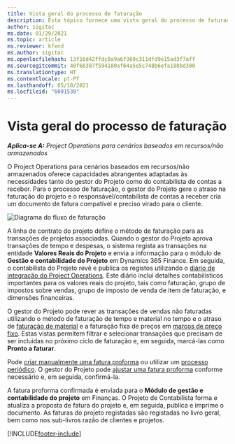 ```yaml
---
title: Vista geral do processo de faturação
description: Esta tópico fornece uma vista geral do processo de faturação no Project Operations para cenários baseados em recursos/não armazenados.
author: sigitac
ms.date: 01/29/2021
ms.topic: article
ms.reviewer: kfend
ms.author: sigitac
ms.openlocfilehash: 13f16d42ffdc0a9a6f369c311dfd9e15ad3f7aff
ms.sourcegitcommit: 40f68387f594180af64a5e5c748b6efa188bd300
ms.translationtype: HT
ms.contentlocale: pt-PT
ms.lasthandoff: 05/10/2021
ms.locfileid: "6001530"
---
```

# <a name="invoicing-process-overview"></a>Vista geral do processo de faturação

_**Aplica-se A:** Project Operations para cenários baseados em recursos/não armazenados_

O Project Operations para cenários baseados em recursos/não armazenados oferece capacidades abrangentes adaptadas às necessidades tanto do gestor do Projeto como do contabilista de contas a receber. Para o processo de faturação, o gestor do Projeto gere o atraso na faturação do projeto e o responsável/contabilista de contas a receber cria um documento de fatura compatível e preciso virado para o cliente.

![Diagrama do fluxo de faturação](./media/invoicing-flow.png)

A linha de contrato do projeto define o método de faturação para as transações de projetos associadas. Quando o gestor do Projeto aprova transações de tempo e despesas, o sistema regista as transações na entidade **Valores Reais do Projeto** e envia a informação para o módulo de **Gestão e contabilidade do Projeto** em Dynamics 365 Finance. Em seguida, o contabilista do Projeto revê e publica os registos utilizando o [diário de integração do Project Operations](../project-accounting/project-operations-integration-journal.md). Este diário inclui detalhes contabilísticos importantes para os valores reais do projeto, tais como faturação, grupo de impostos sobre vendas, grupo de imposto de venda de item de faturação, e dimensões financeiras.

O gestor do Projeto pode rever as transações de vendas não faturadas utilizando o método de faturação de tempo e material no tempo e o atraso de [faturação de material](../proforma-invoicing/manage-billing-backlog.md#time-and-material-billing-backlog) e a faturação fixa de preços em [marcos de preço fixo](../proforma-invoicing/manage-billing-backlog.md#fixed-price-milestones). Estas vistas permitem filtrar e selecionar transações que precisam de ser incluídas no próximo ciclo de faturação e, em seguida, marcá-las como **Pronto a faturar**.

Pode [criar manualmente uma fatura proforma](../proforma-invoicing/create-manual-proforma-invoice.md) ou utilizar um [processo periódico](../proforma-invoicing/configure-automated-invoice-creation.md). O gestor do Projeto pode [ajustar uma fatura proforma](../proforma-invoicing/manage-proforma-invoice.md) conforme necessário e, em seguida, confirmá-la.

A fatura proforma confirmada é enviada para o **Módulo de gestão e contabilidade do projeto** em Finanças. O Projeto de Contabilista forma e atualiza a proposta de fatura do projeto e, em seguida, publica e imprime o documento. As faturas do projeto registadas são registadas no livro geral, bem como nos sub-livros razão de clientes e projetos.


[!INCLUDE[footer-include](../includes/footer-banner.md)]